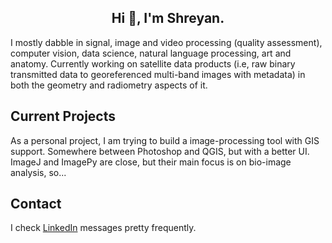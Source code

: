 <h2 align="center">Hi 👋, I'm Shreyan.</h2>

I mostly dabble in signal, image and video processing (quality assessment), computer vision, data science, natural language processing, art and anatomy. 
Currently working on satellite data products (i.e, raw binary transmitted data to georeferenced multi-band images with metadata) in both the geometry and radiometry aspects of it.

## Current Projects
As a personal project, I am trying to build a image-processing tool with GIS support. Somewhere between Photoshop and QGIS, but with a better UI. ImageJ and  ImagePy are close, but their main focus is on bio-image analysis, so...

## Contact
I check [LinkedIn](https://www.linkedin.com/in/shreyansanyal/) messages pretty frequently.

